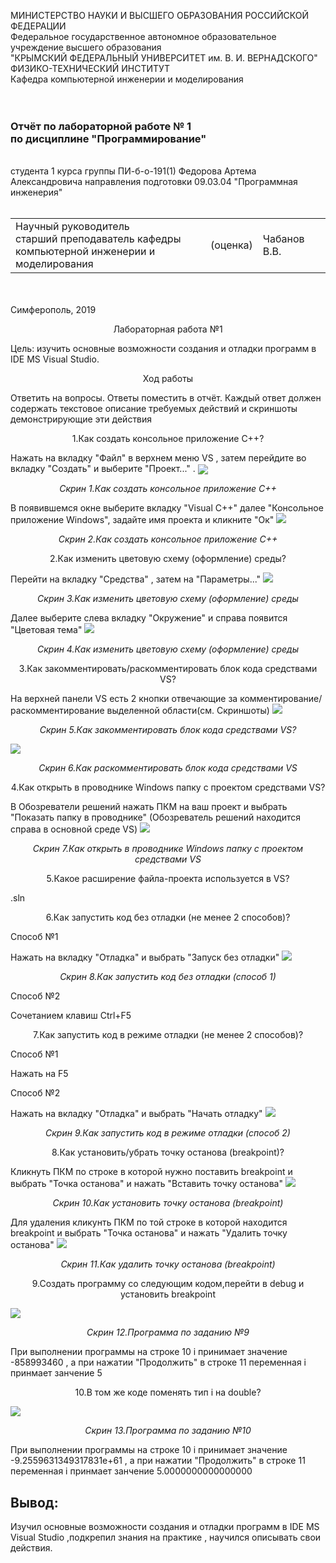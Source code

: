 МИНИСТЕРСТВО НАУКИ  И ВЫСШЕГО ОБРАЗОВАНИЯ РОССИЙСКОЙ ФЕДЕРАЦИИ  
Федеральное государственное автономное образовательное учреждение высшего образования  
"КРЫМСКИЙ ФЕДЕРАЛЬНЫЙ УНИВЕРСИТЕТ им. В. И. ВЕРНАДСКОГО"  
ФИЗИКО-ТЕХНИЧЕСКИЙ ИНСТИТУТ  
Кафедра компьютерной инженерии и моделирования
<br/><br/>
​
### Отчёт по лабораторной работе № 1<br/> по дисциплине "Программирование"
<br/>
​
студента 1 курса группы ПИ-б-о-191(1)  
Федорова Артема Александровича  
направления подготовки 09.03.04 "Программная инженерия"  
<br/>
​
<table>
<tr><td>Научный руководитель<br/> старший преподаватель кафедры<br/> компьютерной инженерии и моделирования</td>
<td>(оценка)</td>
<td>Чабанов В.В.</td>
</tr>
</table>
<br/><br/>
​
Симферополь, 2019





<p align="center">Лабораторная работа №1</p>
Цель: изучить основные возможности создания и отладки программ в IDE MS Visual Studio.
<p align="center">Ход работы</p>

Ответить на вопросы. Ответы поместить в отчёт.
Каждый ответ должен содержать текстовое описание требуемых действий и скриншоты демонстрирующие эти действия

<p align="center">1.Как создать консольное приложение С++?</p>
Нажать на вкладку "Файл" в верхнем меню VS , затем перейдите во вкладку "Создать" и выберите "Проект..." . 
<img src="images/Screenshot1.jpg" align="center">
<p align="center"><em>Скрин 1.Как создать консольное приложение С++</em></p>
В появившемся окне выберите вкладку "Visual C++" далее "Консольное приложение Windows", задайте имя проекта и кликните "Ок"
<img src="images/Screenshot2.JPG">
<p align="center"><em>Скрин 2.Как создать консольное приложение С++</em></p>
<p align="center">2.Как изменить цветовую схему (оформление) среды?</p>
Перейти на вкладку "Средства" , затем на "Параметры..."
<img src="images/Screenshot3.JPG">
<p align="center"><em>Скрин 3.Как изменить цветовую схему (оформление) среды</em></p>
Далее выберите слева вкладку "Окружение" и справа появится "Цветовая тема"
<img src="images/Screen4.JPG">
<p align="center"><em>Скрин 4.Как изменить цветовую схему (оформление) среды</em></p>
<p align="center">3.Как закомментировать/раскомментировать блок кода средствами VS?</p>
На верхней панели VS есть 2 кнопки отвечающие за комментирование/раскомментирование выделенной области(см. Скриншоты)
<img src="images/Screen5.JPG">
<p align="center"><em>Скрин 5.Как закомментировать блок кода средствами VS?</em></p>
<img src="images/Screen6.JPG">
<p align="center"><em>Скрин 6.Как раскомментировать блок кода средствами VS</em></p>
<p align="center">4.Как открыть в проводнике Windows папку с проектом средствами VS?</p>
В Обозреватели решений нажать ПКМ на ваш проект и выбрать "Показать папку в проводнике" (Обозреватель решений находится справа в основной среде VS)
<img src="images/Screen7.JPG">
<p align="center"><em>Скрин 7.Как открыть в проводнике Windows папку с проектом средствами VS</em></p>
<p align="center">5.Какое расширение файла-проекта используется в VS?</p>
.sln
<p align="center">6.Как запустить код без отладки (не менее 2 способов)?</p>
<p align="left">Способ №1</p>
Нажать на вкладку "Отладка" и выбрать "Запуск без отладки"
<img src="images/Screen8.JPG">
<p align="center"><em>Скрин 8.Как запустить код без отладки (способ 1)</em></p>
<p align="left">Способ №2</p>
Сочетанием клавиш Ctrl+F5
<p align="center">7.Как запустить код в режиме отладки (не менее 2 способов)?</p>
<p align="left">Способ №1</p>
Нажать на F5
<p align="left">Способ №2</p>
Нажать на вкладку "Отладка" и выбрать "Начать отладку"
<img src="images/Screen9.JPG">
<p align="center"><em>Скрин 9.Как запустить код в режиме отладки (способ 2)</em></p>
<p align="center">8.Как установить/убрать точку останова (breakpoint)?</p>
Кликнуть ПКМ по строке в которой нужно поставить breakpoint и выбрать "Точка останова" и нажать "Вставить точку останова"
<img src="images/Screen10.JPG">
<p align="center"><em>Скрин 10.Как установить точку останова (breakpoint)</em></p>
Для удаления кликунть ПКМ по той строке в которой находится breakpoint и выбрать "Точка останова" и нажать "Удалить точку останова"
<img src="images/Screen11.JPG">
<p align="center"><em>Скрин 11.Как удалить точку останова (breakpoint)</em></p>
<p align="center">9.Создать программу со следующим кодом,перейти в debug и установить breakpoint</p>
<img src="images/Screen12.JPG">
<p align="center"><em>Скрин 12.Программа по заданию №9</em></p>
При выполнении программы на строке 10 i принимает значение -858993460 , а при нажатии "Продолжить" в строке 11 переменная i принмает занчение 5
<p align="center">10.В том же коде поменять тип i на double?</p>
<img src="images/Screen13.JPG">
<p align="center"><em>Скрин 13.Программа по заданию №10</em></p>
При выполнении программы на строке 10 i принимает значение -9.2559631349317831e+61 , а при нажатии "Продолжить" в строке 11 переменная i принмает занчение 5.0000000000000000
<p><h2><b>Вывод:</b></h2> Изучил основные возможности создания и отладки программ в IDE MS Visual Studio ,подкрепил знания на практике , научился описывать свои действия.</p>
